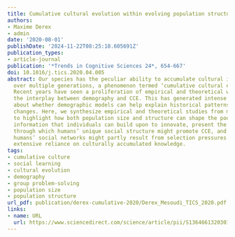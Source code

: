 ```yaml
---
title: Cumulative cultural evolution within evolving population structures
authors:
- Maxime Derex
- admin
date: '2020-08-01'
publishDate: '2024-11-22T08:25:18.605691Z'
publication_types:
- article-journal
publication: '*Trends in Cognitive Sciences 24*, 654-667'
doi: 10.1016/j.tics.2020.04.005
abstract: Our species has the peculiar ability to accumulate cultural innovations
  over multiple generations, a phenomenon termed ‘cumulative cultural evolution’ (CCE).
  Recent years have seen a proliferation of empirical and theoretical work exploring
  the interplay between demography and CCE. This has generated intense discussion
  about whether demographic models can help explain historical patterns of cultural
  changes. Here, we synthesize empirical and theoretical studies from multiple fields
  to highlight how both population size and structure can shape the pool of cultural
  information that individuals can build upon to innovate, present the potential pathways
  through which humans’ unique social structure might promote CCE, and discuss whether
  humans’ social networks might partly result from selection pressures linked to our
  extensive reliance on culturally accumulated knowledge.
tags:
- cumulative culture
- social learning
- cultural evolution
- demography
- group problem-solving
- population size
- population structure
url_pdf: publication/derex-cumulative-2020/Derex_Mesoudi_TICS_2020.pdf
links:
- name: URL
  url: https://www.sciencedirect.com/science/article/pii/S1364661320301078
---
```

